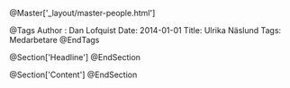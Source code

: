 @Master['_layout/master-people.html']

@Tags
Author : Dan Lofquist
Date: 2014-01-01
Title: Ulrika Näslund
Tags: Medarbetare
@EndTags

@Section['Headline']
@EndSection

@Section['Content']
@EndSection